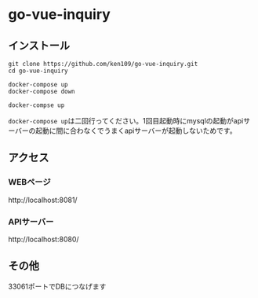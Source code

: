 # go-vue-inquiry
## インストール
```
git clone https://github.com/ken109/go-vue-inquiry.git
cd go-vue-inquiry

docker-compose up
docker-compose down

docker-compse up
```

`docker-compose up`は二回行ってください。1回目起動時にmysqlの起動がapiサーバーの起動に間に合わなくでうまくapiサーバーが起動しないためです。

## アクセス
### WEBページ
http://localhost:8081/

### APIサーバー
http://localhost:8080/

## その他
33061ポートでDBにつなげます
